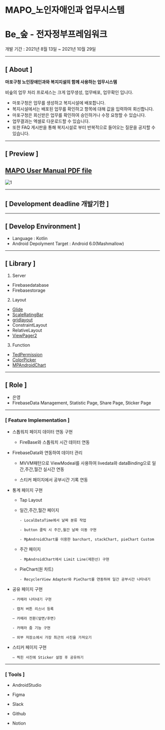# MAPO_노인자애인과 업무시스템

# Be_숲 - 전자정부프레임워크

개발 기간 : 2021년 8월 13일 ~ 2021년 10월 29일

---

## **[ About ]**

**마포구청 노인장애인과와 복지지설의 함께 사용하는 업무시스템**

비숲의 업무 처리 프로세스는 크게 업무생성, 업무배포, 업무확인 입니다.

- 마포구청은 업무를 생성하고 복지시설에 배포합니다.
- 복지시설에서는 배포된 업무를 확인하고 항목에 대해 값을 입력하여 회신합니다.
- 마포구청은 회신받은 업무를 확인하여 승인하거나 수정 요청할 수 있습니다.
- 업무결과는 엑셀로 다운로드할 수 있습니다.
- 또한 FAQ 게시판을 통해 복지시설로 부터 반복적으로 들어오는 질문을 공지할 수 있습니다.

---

## **[ Preview ]**

 [MAPO User Manual PDF file](https://github.com/GooroomeeDEV/TP_GooroomeeLite/blob/master/GOOROOMEELITE.pdf)
---

![1](https://user-images.githubusercontent.com/79887378/127723015-b90a1d22-5b8d-49b9-b600-e5ff83f2ec45.PNG)

---

## **[ Development deadline 개발기한 ]**

---

## **[ Develop Environment ]**

- Language : Kotlin
- Android Depolyment Target : Android 6.0(Mashmallow)
---

## **[ Library ]**

1. Server
- Firebasedatabase
- Firebasestorage

 2. Layout

- [Glide](https://github.com/bumptech/glide)
- [ScaleRatingBar](https://github.com/williamyyu/SimpleRatingBar)
- [gridlayout](https://mvnrepository.com/artifact/androidx.gridlayout/gridlayout/1.0.0-rc01)
- ConstraintLayout
- RelativeLayout
- [ViewPager2](https://developer.android.com/jetpack/androidx/releases/viewpager2?hl=ko)

 3. Function

- [TedPermission](https://github.com/ParkSangGwon/TedPermission)
- [ColorPicker](https://github.com/Dhaval2404/ColorPicker)
- [MPAndroidChart](https://github.com/PhilJay/MPAndroidChart)

---

## **[ Role ]**

- 은영
- FirebaseData Management, Statistic Page, Share Page, Sticker Page

---
### **[ Feature Implementation ]**

- 스톱워치 페이지 데이터 연동 구현

  - FireBase와 스톱워치 시간 데이터 연동 
  
- FirebaseData와 연동하여 데이터 관리

   - MVVM패턴으로 ViewModeal를 사용하여 livedata와 dataBinding으로 일간,주간,월간 실시간 연동
  
   - 스티커 페이지에서 공부시간 기록 연동

- 통계 페이지 구현
    
  - Tap Layout 

  - 일간,주간,월간 페이지
    
        - LocalDataTime에서 날짜 분류 작업 
       
        - button 클릭 시 주간,월간 날짜 이동 구현
       
        - MpAndroidChart를 이용한 barchart, stackChart, pieChart Custom

  - 주간 페이지
 
        - MpAndroidChart에서 Limit Line(제한선) 구현


  - PieChart(원 차트)
 
        - RecyclerView Adapter와 PieChart를 연동하여 일간 공부시간 나타내기

- 공유 페이지 구현

      — 카메라 나타내기 구현
      
      - 캡처 버튼 리스너 등록

      — 카메라 전환(앞면/후면)
      
      - 카메라 줌 기능 구현
      
      — 외부 저장소에서 가장 최근의 사진을 가져오기
      
      
- 스티커 페이지 구현

      — 찍힌 사진에 Sticker 설정 후 공유하기
     
---

### **[ Tools ]**

- AndroidStudio

- Figma

- Slack

- Github

- Notion
